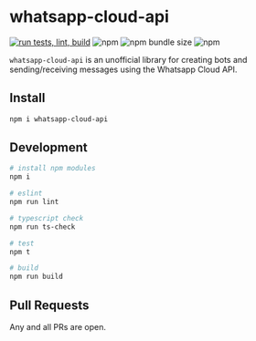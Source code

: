 # whatsapp-cloud-api

[![run tests, lint, build](https://github.com/tawn33y/whatsapp-cloud-api/actions/workflows/tests.yml/badge.svg)](https://github.com/tawn33y/whatsapp-cloud-api/actions/workflows/tests.yml)
![npm](https://img.shields.io/npm/v/whatsapp-cloud-api)
![npm bundle size](https://img.shields.io/bundlephobia/min/whatsapp-cloud-api)
![npm](https://img.shields.io/npm/dw/whatsapp-cloud-api)

`whatsapp-cloud-api` is an unofficial library for creating bots and sending/receiving messages using the Whatsapp Cloud API.

## Install

```bash
npm i whatsapp-cloud-api
```

## Development

```bash
# install npm modules
npm i

# eslint
npm run lint

# typescript check
npm run ts-check

# test
npm t

# build
npm run build
```

## Pull Requests

Any and all PRs are open.
